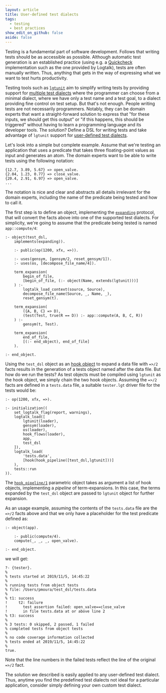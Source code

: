 ```yaml
---
layout: article
title: User-defined test dialects
tags:
  - testing
  - best practices
show_edit_on_github: false
aside: false
---
```


Testing is a fundamental part of software development. Follows that writing
tests should be as accessible as possible. Although automatic test generation
is an established practice (using e.g. a [Quickcheck](../../08/20/easily-quickcheck-your-predicates.html)
implementation such as the one provided by Logtalk), tests are often manually
written. Thus, anything that gets in the way of expressing what we want to
test hurts productivity.

Testing tools such as [`lgtunit`](https://logtalk.org/manuals/devtools/lgtunit.html)
aim to simplify writing tests by providing support for [multiple test dialects](https://logtalk.org/manuals/devtools/lgtunit.html#test-dialects)
where the programmer can choose from a minimal dialect, where we have only
a test name and a test goal, to a dialect providing fine control on test setup.
But that's not enough. People writing tests are not necessarily programmers.
Notably, they can be domain experts that want a straight-forward solution
to express that "for these inputs, we should get this output" or "if this
happens, this should be triggered" without having to learn a programming
language and its developer tools. The solution? Define a DSL for writing
tests and take advantage of `lgtunit` support for [user-defined test dialects](https://logtalk.org/manuals/devtools/lgtunit.html#user-defined-test-dialects).

Let's look into a simple but complete example. Assume that we're testing
an application that uses a predicate that takes three floating-point values
as input and generates an atom. The domain experts want to be able to write
tests using the following notation:

```logtalk
{12.7, 3.89, 5.67} => open_valve.
{2.04, 1.23, 0.77} => close_valve.
{20.4, 2.91, 6.97} => open_valve.
...
```

The notation is nice and clear and abstracts all details irrelevant for
the domain experts, including the name of the predicate being tested and
how to call it.

The first step is to define an object, implementing the
[`expanding`](https://logtalk.org/library/expanding_0.html)
protocol, that will convert the facts above into one of the supported
test dialects. For simplicity, we're going to assume that the
predicate being tested is named `app::compute/4`:

```logtalk
:- object(test_dsl,
    implements(expanding)).

    :- public(op(1200, xfx, =>)).

    :- uses(gensym, [gensym/2, reset_gensym/1]).
    :- uses(os, [decompose_file_name/4]).

    term_expansion(
        begin_of_file,
        [begin_of_file, (:- object(Name, extends(lgtunit)))]
    ) :-
        logtalk_load_context(source, Source),
        decompose_file_name(Source, _, Name, _),
        reset_gensym(t).

    term_expansion(
        ({A, B, C} => D),
        (test(Test, true(R == D)) :- app::compute(A, B, C, R))
    ) :-
        gensym(t, Test).

    term_expansion(
        end_of_file,
        [(:- end_object), end_of_file]
    ).

:- end_object.
```

Using the `test_dsl` object as an
[hook object](https://logtalk.org/manuals/glossary.html#term-hook-object)
to expand a data file with `=>/2` facts results in the generation of a tests
object named after the data file. But how do we run the tests? As test objects
must be compiled using `lgtunit` as the hook object, we simply chain
the two hook objects. Assuming the `=>/2` facts are defined in a
`tests.data` file, a suitable `tester.lgt` driver file for the tests
would be:

```logtalk
:- op(1200, xfx, =>).

:- initialization((
    set_logtalk_flag(report, warnings),
    logtalk_load([
        lgtunit(loader),
        gensym(loader),
        os(loader),
        hook_flows(loader),
        app,
        test_dsl
    ]),
    logtalk_load(
        'tests.data',
        [hook(hook_pipeline([test_dsl,lgtunit]))]
    ),
    tests::run
)).
```

The [`hook_pipeline/1`](https://logtalk.org/library/hook_pipeline_1.html)
parametric object takes as argument a list of hook objects, implementing
a *pipeline* of term-expansions. In this case, the terms expanded by the
`test_dsl` object are passed to `lgtunit` object for further expansion.

As an usage example, assuming the contents of the `tests.data` file
are the `=>/2` facts above and that we only have a placeholder for
the test predicate defined as:

```logtalk
:- object(app).

    :- public(compute/4).
    compute(_, _, _, open_valve).

:- end_object.
```

we will get:

```text
?- {tester}.
% 
% tests started at 2019/11/5, 14:45:22
% 
% running tests from object tests
% file: /Users/pmoura/test_dsl/tests.data
% 
% t1: success
!     t2: failure 
!       test assertion failed: open_valve==close_valve
!       in file tests.data at or above line 2
% t3: success
% 
% 3 tests: 0 skipped, 2 passed, 1 failed
% completed tests from object tests
% 
% no code coverage information collected
% tests ended at 2019/11/5, 14:45:22
% 
true.
```

Note that the line numbers in the failed tests reflect the line of
the original `=>/2` fact.

The solution we described is easily applied to any user-defined test
dialect. Thus, anytime you find the predefined test dialects not ideal
for a particular application, consider simply defining your own custom
test dialect.
